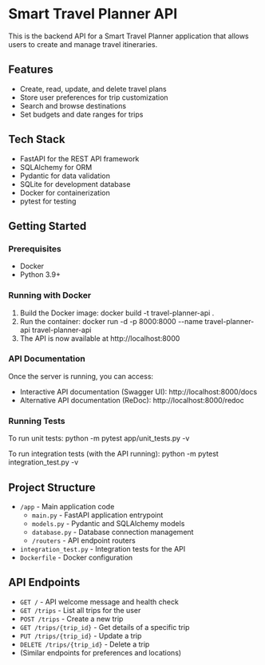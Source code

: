 # Smart Travel Planner API

This is the backend API for a Smart Travel Planner application that allows users to create and manage travel itineraries.

## Features

- Create, read, update, and delete travel plans
- Store user preferences for trip customization
- Search and browse destinations
- Set budgets and date ranges for trips

## Tech Stack

- FastAPI for the REST API framework
- SQLAlchemy for ORM
- Pydantic for data validation
- SQLite for development database
- Docker for containerization
- pytest for testing

## Getting Started

### Prerequisites

- Docker
- Python 3.9+

### Running with Docker

1. Build the Docker image: docker build -t travel-planner-api .
2. Run the container: docker run -d -p 8000:8000 --name travel-planner-api travel-planner-api
3. The API is now available at http://localhost:8000

### API Documentation

Once the server is running, you can access:

- Interactive API documentation (Swagger UI): http://localhost:8000/docs
- Alternative API documentation (ReDoc): http://localhost:8000/redoc

### Running Tests

To run unit tests: python -m pytest app/unit_tests.py -v

To run integration tests (with the API running): python -m pytest integration_test.py -v

## Project Structure

- `/app` - Main application code
  - `main.py` - FastAPI application entrypoint
  - `models.py` - Pydantic and SQLAlchemy models
  - `database.py` - Database connection management
  - `/routers` - API endpoint routers
- `integration_test.py` - Integration tests for the API
- `Dockerfile` - Docker configuration

## API Endpoints

- `GET /` - API welcome message and health check
- `GET /trips` - List all trips for the user
- `POST /trips` - Create a new trip
- `GET /trips/{trip_id}` - Get details of a specific trip
- `PUT /trips/{trip_id}` - Update a trip
- `DELETE /trips/{trip_id}` - Delete a trip
- (Similar endpoints for preferences and locations)